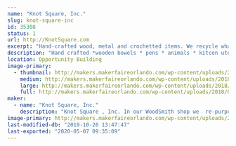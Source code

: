 ```yaml
---
name: "Knot Square, Inc."
slug: knot-square-inc
id: 35308
status: 1
url: http://KnotSquare.com
excerpt: "Hand-crafted wood, metal and crochetted items. We recycle what others throw in the landfills. "
description: "Hand crafted *wooden bowels * pens * animals * kitcen utensils * tables * stools * afghans * washcloths * candle holders"
location: Opportunity Building
image-primary:
  - thumbnail: http://makers.makerfaireorlando.com/wp-content/uploads/2018/07/20151015_150607-150x150.jpg
    medium: http://makers.makerfaireorlando.com/wp-content/uploads/2018/07/20151015_150607-300x169.jpg
    large: http://makers.makerfaireorlando.com/wp-content/uploads/2018/07/20151015_150607-1024x576.jpg
    full: http://makers.makerfaireorlando.com/wp-content/uploads/2018/07/20151015_150607.jpg
maker:
  - name: "Knot Square, Inc."
    description: "Knot Square , Inc. In our WoodSmith shop we  re-purposes items that would goto landfills, be burned or otherwise wasted. We use wood crafting skills to make furniture, serving trays, bowls, candle holders, pilons, boxes, wine racks, etc. We also use the skills of the BlackSmith Shop to produce hangers, knives, scrapers, rain chains and other useful items."
image-primary: http://makers.makerfaireorlando.com/wp-content/uploads/2016/07/20160201_182232-2-683x1024.jpg
last-modified-db: "2019-10-26 13:47:47"
last-exported: "2020-05-07 09:35:09"
---
```

